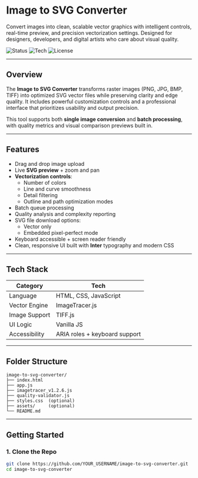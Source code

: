 # Image to SVG Converter 
Convert images into clean, scalable vector graphics with intelligent controls, real-time preview, and precision vectorization settings. Designed for designers, developers, and digital artists who care about visual quality.

![Status](https://img.shields.io/badge/status-active-brightgreen)
![Tech](https://img.shields.io/badge/built_with-HTML%20%7C%20CSS%20%7C%20JavaScript-blue)
![License](https://img.shields.io/badge/license-MIT-lightgrey)

---

## Overview
The **Image to SVG Converter** transforms raster images (PNG, JPG, BMP, TIFF) into optimized SVG vector files while preserving clarity and edge quality. It includes powerful customization controls and a professional interface that prioritizes usability and output precision.

This tool supports both **single image conversion** and **batch processing**, with quality metrics and visual comparison previews built in.

---

## Features
- Drag and drop image upload
- Live **SVG preview** + zoom and pan
- **Vectorization controls**:
  - Number of colors
  - Line and curve smoothness
  - Detail filtering
  - Outline and path optimization modes
- Batch queue processing
- Quality analysis and complexity reporting
- SVG file download options:
  - Vector only
  - Embedded pixel-perfect mode
- Keyboard accessible + screen reader friendly
- Clean, responsive UI built with **Inter** typography and modern CSS

---

## Tech Stack
| Category | Tech |
|----------|------|
| Language | HTML, CSS, JavaScript |
| Vector Engine | ImageTracer.js |
| Image Support | TIFF.js |
| UI Logic | Vanilla JS |
| Accessibility | ARIA roles + keyboard support |

---
## Folder Structure

```
image-to-svg-converter/
├── index.html
├── app.js
├── imagetracer_v1.2.6.js
├── quality-validator.js
├── styles.css  (optional)
├── assets/     (optional)
└── README.md
```

---

## Getting Started

### 1. Clone the Repo
```bash
git clone https://github.com/YOUR_USERNAME/image-to-svg-converter.git
cd image-to-svg-converter
